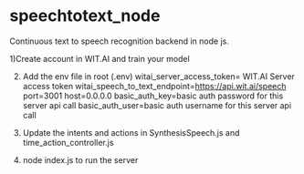 # speechtotext_node
Continuous text to speech recognition backend in node js.


1)Create account in WIT.AI and train your model

2) Add the env file in root (.env)
witai_server_access_token= WIT.AI Server access token
witai_speech_to_text_endpoint=https://api.wit.ai/speech
port=3001
host=0.0.0.0
basic_auth_key=basic auth password for this server api call
basic_auth_user=basic auth username for this server api call

3) Update the intents and actions in SynthesisSpeech.js and time_action_controller.js

4) node index.js to run the server

